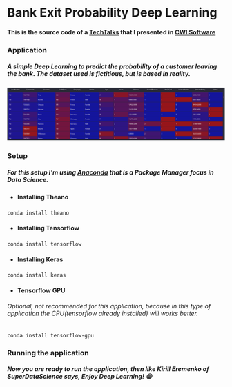 # Bank Exit Probability Deep Learning

#### This is the source code of a [TechTalks](https://www.youtube.com/watch?v=mifjMfOx7Dc) that I presented in [CWI Software](https://cwi.com.br/)

### Application

##### A simple Deep Learning to predict the probability of a customer leaving the bank. The dataset used is fictitious, but is based in reality.

![dataset view](https://github.com/GustavoSTZ/bank-exit-deep-learning/blob/master/data/dataset-view-example.png "dataset view")

### Setup

##### For this setup I'm using [Anaconda](https://www.anaconda.com/) that is a Package Manager focus in Data Science.

- #### Installing Theano
`conda install theano`

- #### Installing Tensorflow
`conda install tensorflow`

- #### Installing Keras
`conda install keras`

- #### Tensorflow GPU 
###### Optional, not recommended for this application, because in this type of application the CPU(tensorflow already installed) will works better.

`conda install tensorflow-gpu`

### Running the application

##### Now you are ready to run the application, then like Kirill Eremenko of SuperDataScience says, Enjoy Deep Learning! 😁
